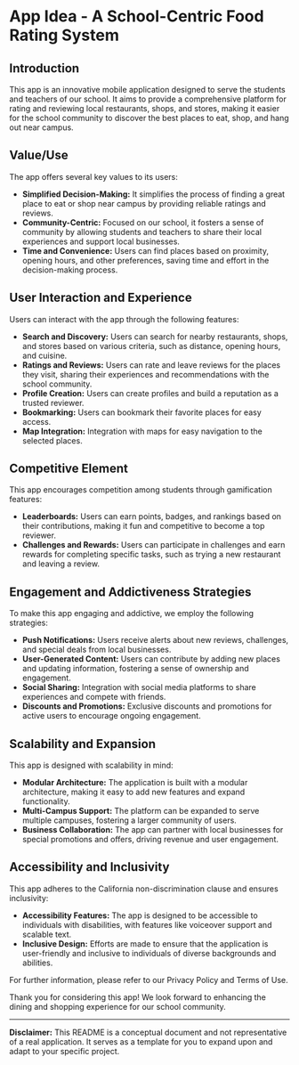 # App Idea - A School-Centric Food Rating System

## Introduction

This app is an innovative mobile application designed to serve the students and teachers of our school. It aims to provide a comprehensive platform for rating and reviewing local restaurants, shops, and stores, making it easier for the school community to discover the best places to eat, shop, and hang out near campus.

## Value/Use

The app offers several key values to its users:

- **Simplified Decision-Making:** It simplifies the process of finding a great place to eat or shop near campus by providing reliable ratings and reviews.
- **Community-Centric:** Focused on our school, it fosters a sense of community by allowing students and teachers to share their local experiences and support local businesses.
- **Time and Convenience:** Users can find places based on proximity, opening hours, and other preferences, saving time and effort in the decision-making process.

## User Interaction and Experience

Users can interact with the app through the following features:

- **Search and Discovery:** Users can search for nearby restaurants, shops, and stores based on various criteria, such as distance, opening hours, and cuisine.
- **Ratings and Reviews:** Users can rate and leave reviews for the places they visit, sharing their experiences and recommendations with the school community.
- **Profile Creation:** Users can create profiles and build a reputation as a trusted reviewer.
- **Bookmarking:** Users can bookmark their favorite places for easy access.
- **Map Integration:** Integration with maps for easy navigation to the selected places.

## Competitive Element

This app encourages competition among students through gamification features:

- **Leaderboards:** Users can earn points, badges, and rankings based on their contributions, making it fun and competitive to become a top reviewer.
- **Challenges and Rewards:** Users can participate in challenges and earn rewards for completing specific tasks, such as trying a new restaurant and leaving a review.

## Engagement and Addictiveness Strategies

To make this app engaging and addictive, we employ the following strategies:

- **Push Notifications:** Users receive alerts about new reviews, challenges, and special deals from local businesses.
- **User-Generated Content:** Users can contribute by adding new places and updating information, fostering a sense of ownership and engagement.
- **Social Sharing:** Integration with social media platforms to share experiences and compete with friends.
- **Discounts and Promotions:** Exclusive discounts and promotions for active users to encourage ongoing engagement.

## Scalability and Expansion

This app is designed with scalability in mind:

- **Modular Architecture:** The application is built with a modular architecture, making it easy to add new features and expand functionality.
- **Multi-Campus Support:** The platform can be expanded to serve multiple campuses, fostering a larger community of users.
- **Business Collaboration:** The app can partner with local businesses for special promotions and offers, driving revenue and user engagement.

## Accessibility and Inclusivity

This app adheres to the California non-discrimination clause and ensures inclusivity:

- **Accessibility Features:** The app is designed to be accessible to individuals with disabilities, with features like voiceover support and scalable text.
- **Inclusive Design:** Efforts are made to ensure that the application is user-friendly and inclusive to individuals of diverse backgrounds and abilities.

For further information, please refer to our Privacy Policy and Terms of Use.

Thank you for considering this app! We look forward to enhancing the dining and shopping experience for our school community.

---

**Disclaimer:** This README is a conceptual document and not representative of a real application. It serves as a template for you to expand upon and adapt to your specific project.
